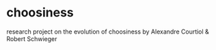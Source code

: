 # choosiness
research project on the evolution of choosiness
by Alexandre Courtiol & Robert Schwieger